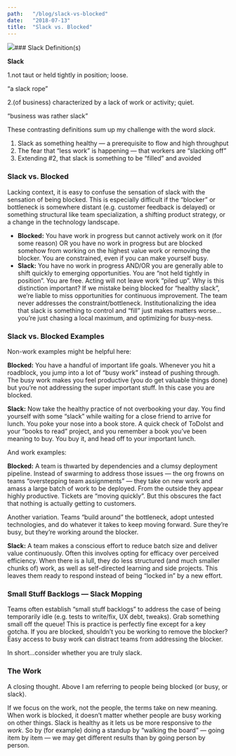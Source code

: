 ```yaml
---
path:	"/blog/slack-vs-blocked"
date:	"2018-07-13"
title:	"Slack vs. Blocked"
---
```


![](/images/1*Ez_JoxGvK5eVMuIpNyKYGA@2x.jpeg)### Slack Definition(s)



**Slack**

1.not taut or held tightly in position; loose.

“a slack rope”

2.(of business) characterized by a lack of work or activity; quiet.

“business was rather slack”

These contrasting definitions sum up my challenge with the word *slack*.

1. Slack as something healthy — a prerequisite to flow and high throughput
2. The fear that “less work” is happening — that workers are “slacking off”
3. Extending #2, that slack is something to be “filled” and avoided
### Slack vs. Blocked

Lacking context, it is easy to confuse the sensation of slack with the sensation of being blocked. This is especially difficult if the “blocker” or bottleneck is somewhere distant (e.g. customer feedback is delayed) or something structural like team specialization, a shifting product strategy, or a change in the technology landscape.

* **Blocked:** You have work in progress but cannot actively work on it (for some reason) OR you have no work in progress but are blocked somehow from working on the highest value work or removing the blocker. You are constrained, even if you can make yourself busy.
* **Slack:** You have no work in progress AND/OR you are generally able to shift quickly to emerging opportunities. You are “not held tightly in position”. You are free. Acting will not leave work “piled up”.
Why is this distinction important? If we mistake being blocked for “healthy slack”, we’re liable to miss opportunities for continuous improvement. The team never addresses the constraint/bottleneck. Institutionalizing the idea that slack is something to control and “fill” just makes matters worse…you’re just chasing a local maximum, and optimizing for busy-ness.

### Slack vs. Blocked Examples

Non-work examples might be helpful here:

**Blocked:** You have a handful of important life goals. Whenever you hit a roadblock, you jump into a lot of “busy work” instead of pushing through. The busy work makes you feel productive (you do get valuable things done) but you’re not addressing the super important stuff. In this case you are blocked.

**Slack:** Now take the healthy practice of not overbooking your day. You find yourself with some “slack” while waiting for a close friend to arrive for lunch. You poke your nose into a book store. A quick check of ToDoIst and your “books to read” project, and you remember a book you’ve been meaning to buy. You buy it, and head off to your important lunch.

And work examples:

**Blocked:** A team is thwarted by dependencies and a clumsy deployment pipeline. Instead of swarming to address those issues — the org frowns on teams “overstepping team assignments” — they take on new work and amass a large batch of work to be deployed. From the outside they appear highly productive. Tickets are “moving quickly”. But this obscures the fact that nothing is actually getting to customers.

Another variation. Teams “build around” the bottleneck, adopt untested technologies, and do whatever it takes to keep moving forward. Sure they’re busy, but they’re working around the blocker.

**Slack:** A team makes a conscious effort to reduce batch size and deliver value continuously. Often this involves opting for efficacy over perceived efficiency. When there is a lull, they do less structured (and much smaller chunks of) work, as well as self-directed learning and side projects. This leaves them ready to respond instead of being “locked in” by a new effort.

### Small Stuff Backlogs — Slack Mopping

Teams often establish “small stuff backlogs” to address the case of being temporarily idle (e.g. tests to write/fix, UX debt, tweaks). Grab something small off the queue! This is practice is perfectly fine except for a key gotcha. If you are blocked, shouldn’t you be working to remove the blocker? Easy access to busy work can distract teams from addressing the blocker.

In short…consider whether you are truly slack.

### The Work

A closing thought. Above I am referring to people being blocked (or busy, or slack).

If we focus on the work, not the people, the terms take on new meaning. When work is blocked, it doesn’t matter whether people are busy working on other things. Slack is healthy as it lets us be more responsive to *the work*. So by (for example) doing a standup by “walking the board” — going item by item — we may get different results than by going person by person.

